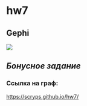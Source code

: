 # hw7
## Gephi
![](https://github.com/scryps/hw7/blob/master/%D0%A1%D0%BD%D0%B8%D0%BC%D0%BE%D0%BA.PNG)

## **_Бонусное задание_**
### Ссылка на граф: 
https://scryps.github.io/hw7/
